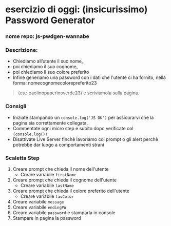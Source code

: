 # esercizio di oggi: (insicurissimo) Password Generator
### nome repo: js-pwdgen-wannabe

### Descrizione:
- Chiediamo all’utente il suo nome,
- poi chiediamo il suo cognome,
- poi chiediamo il suo colore preferito
- Infine generiamo una password con i dati che l'utente ci ha fornito, nella forma: nomecognomecolorepreferito23
> (es.: paolinopaperinoverde23) e scriviamola sulla pagina.

### Consigli
- Iniziate stampando un `console.log('JS OK')` per assicurarvi che la pagina sia  correttamente collegata.
- Commentate ogni micro step e subito dopo verificate col `(console.log())`
- Disattivate Live Server finchè lavoriamo coi prompt o gli alert perchè potrebbe dar luogo a comportamenti strani

### Scaletta Step
1. Creare prompt che chieda il nome dell'utente
    - Creare variabile `firstName`
2. Creare prompt che chieda il cognome dell'utente
    - Creare variabile `lastName`
3. Creare prompt che chieda il colore preferito dell'utente
    - Creare variabile `favColor`
4. Creare variabile `message`
5. Creare variabile `endingPW`
6. Creare variabile `password` e stamparla in console
7. Stampare in pagina la password